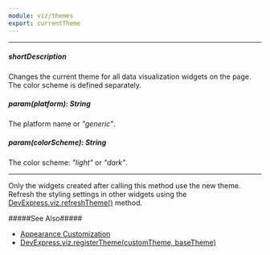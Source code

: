 ```yaml
---
module: viz/themes
export: currentTheme
---
```

---
##### shortDescription
Changes the current theme for all data visualization widgets on the page. The color scheme is defined separately.

##### param(platform): String
The platform name or <i>"generic"</i>.

##### param(colorScheme): String
The color scheme: <i>"light"</i> or <i>"dark"</i>.

---
Only the widgets created after calling this method use the new theme. Refresh the styling settings in other widgets using the [DevExpress.viz.refreshTheme()](/api-reference/50%20Common/utils/viz/3%20Methods/refreshTheme().md '/Documentation/ApiReference/Common/utils/viz/Methods/#refreshTheme') method.

#####See Also#####
- [Appearance Customization](/concepts/05%20Widgets/zz%20Common/10%20Data%20Visualization%20Widgets/70%20Appearance%20Customization/0%20Themes '/Documentation/Guide/Widgets/Common/Data_Visualization_Widgets/Appearance_Customization/#Themes')
- [DevExpress.viz.registerTheme(customTheme, baseTheme)](/api-reference/50%20Common/utils/viz/3%20Methods/registerTheme(customTheme_baseTheme).md '/Documentation/ApiReference/Common/utils/viz/Methods/#registerThemecustomTheme_baseTheme')